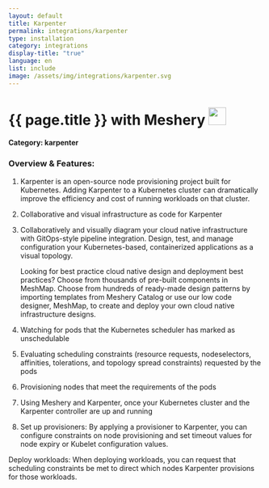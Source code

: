 ```yaml
---
layout: default
title: Karpenter
permalink: integrations/karpenter
type: installation
category: integrations
display-title: "true"
language: en
list: include
image: /assets/img/integrations/karpenter.svg
---
```


<h1>{{ page.title }} with Meshery <img src="{{ page.image }}" style="width: 35px; height: 35px;" /></h1>


#### Category: karpenter

### Overview & Features:
1. Karpenter is an open-source node provisioning project built for Kubernetes. Adding Karpenter to a Kubernetes cluster can dramatically improve the efficiency and cost of running workloads on that cluster.

2. Collaborative and visual infrastructure as code for Karpenter

4. 
    Collaboratively and visually diagram your cloud native infrastructure with GitOps-style pipeline integration. Design, test, and manage configuration your Kubernetes-based, containerized applications as a visual topology.



    Looking for best practice cloud native design and deployment best practices? Choose from thousands of pre-built components in MeshMap. Choose from hundreds of ready-made design patterns by importing templates from Meshery Catalog or use our low code designer, MeshMap, to create and deploy your own cloud native infrastructure designs.



5. Watching for pods that the Kubernetes scheduler has marked as unschedulable

6. Evaluating scheduling constraints (resource requests, nodeselectors, affinities, tolerations, and topology spread constraints) requested by the pods

7. Provisioning nodes that meet the requirements of the pods

8. Using Meshery and Karpenter, once your Kubernetes cluster and the Karpenter controller are up and running

9. Set up provisioners: By applying a provisioner to Karpenter, you can configure constraints on node provisioning and set timeout values for node expiry or Kubelet configuration values. 

Deploy workloads: When deploying workloads, you can request that scheduling constraints be met to direct which nodes Karpenter provisions for those workloads. 


